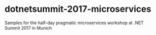 # dotnetsummit-2017-microservices
Samples for the half-day pragmatic microservices workshop at .NET Summit 2017 in Munich
